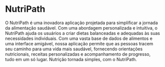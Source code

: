 # NutriPath

<p>O NutriPath é uma inovadora aplicação projetada para simplificar a jornada da alimentação saudável. Com uma abordagem personalizada e intuitiva, o NutriPath ajuda os usuários a criar dietas balanceadas e adequadas às suas necessidades individuais. Com uma vasta base de dados de alimentos e uma interface amigável, nossa aplicação permite que as pessoas tracem seu caminho para uma vida mais saudável, fornecendo orientações nutricionais, receitas personalizadas e acompanhamento de progresso, tudo em um só lugar. Nutrição tornada simples, com o NutriPath.</p>
